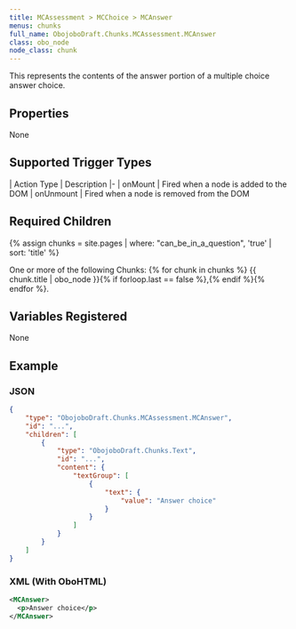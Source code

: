 ```yaml
---
title: MCAssessment > MCChoice > MCAnswer
menus: chunks
full_name: ObojoboDraft.Chunks.MCAssessment.MCAnswer
class: obo_node
node_class: chunk
---
```


This represents the contents of the answer portion of a multiple choice answer choice.

## Properties

None

## Supported Trigger Types

| Action Type | Description
|-
| onMount | Fired when a node is added to the DOM
| onUnmount | Fired when a node is removed from the DOM

## Required Children

{% assign chunks = site.pages | where: "can_be_in_a_question", 'true' | sort: 'title' %}

One or more of the following Chunks: {% for chunk in chunks %} {{ chunk.title | obo_node }}{% if forloop.last == false %},{% endif %}{% endfor %}.

## Variables Registered

None

## Example

### JSON

```json
{
	"type": "ObojoboDraft.Chunks.MCAssessment.MCAnswer",
	"id": "...",
	"children": [
		{
			"type": "ObojoboDraft.Chunks.Text",
			"id": "...",
			"content": {
				"textGroup": [
					{
						"text": {
							"value": "Answer choice"
						}
					}
				]
			}
		}
	]
}
```

### XML (With OboHTML)

```xml
<MCAnswer>
  <p>Answer choice</p>
</MCAnswer>
```
